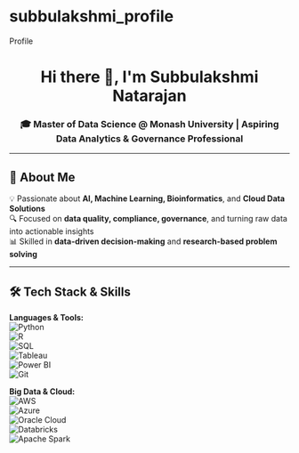 # subbulakshmi_profile
Profile
<h1 align="center">Hi there 👋, I'm Subbulakshmi Natarajan</h1>
<h3 align="center">🎓 Master of Data Science @ Monash University | Aspiring Data Analytics & Governance Professional</h3>

---

## 🌟 About Me  
💡 Passionate about **AI, Machine Learning, Bioinformatics**, and **Cloud Data Solutions**  
🔍 Focused on **data quality, compliance, governance**, and turning raw data into actionable insights  
📊 Skilled in **data-driven decision-making** and **research-based problem solving**  

---

## 🛠 Tech Stack & Skills

**Languages & Tools:**  
![Python](https://img.shields.io/badge/Python-3776AB?logo=python&logoColor=white)  
![R](https://img.shields.io/badge/R-276DC3?logo=r&logoColor=white)  
![SQL](https://img.shields.io/badge/SQL-003B57?logo=postgresql&logoColor=white)  
![Tableau](https://img.shields.io/badge/Tableau-E97627?logo=tableau&logoColor=white)  
![Power BI](https://img.shields.io/badge/PowerBI-F2C811?logo=powerbi&logoColor=black)  
![Git](https://img.shields.io/badge/Git-F05032?logo=git&logoColor=white)  

**Big Data & Cloud:**  
![AWS](https://img.shields.io/badge/AWS-232F3E?logo=amazonaws&logoColor=white)  
![Azure](https://img.shields.io/badge/Azure-0078D4?logo=microsoftazure&logoColor=white)  
![Oracle Cloud](https://img.shields.io/badge/Oracle%20Cloud-F80000?logo=oracle&logoColor=white)  
![Databricks](https://img.shields.io/badge/Databricks-FF3621?logo=databricks&logoColor=white)  
![Apache Spark](https://img.shields.io/)  
